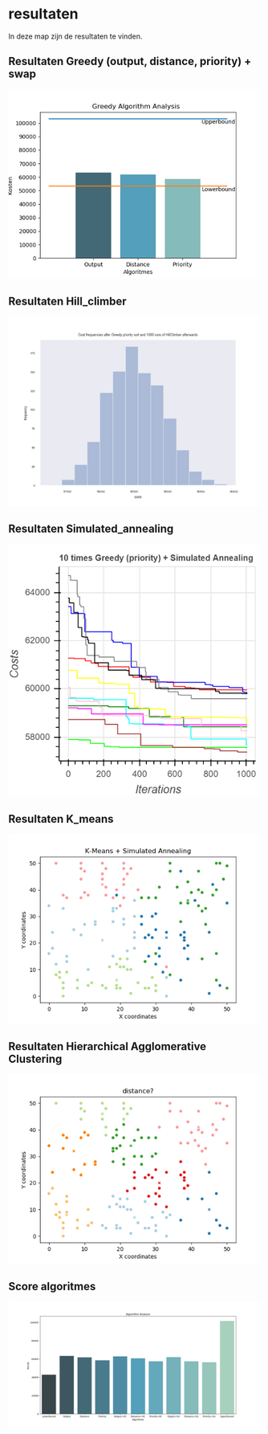 # resultaten

In deze map zijn de resultaten te vinden.

## Resultaten Greedy (output, distance, priority) + swap
<img src="https://github.com/broekm006/SmartGrid/blob/master/resultaten/visualisaties/greedy%20comparison.png"/>

## Resultaten Hill_climber
<img src="https://github.com/broekm006/SmartGrid/blob/master/resultaten/visualisaties/Cost%20frequencies%20after%20Greedy%20priority%20sort%20and%201000%20runs%20of%20HillClimber%20afterwards.png"/>

## Resultaten Simulated_annealing
<img src="https://github.com/broekm006/SmartGrid/blob/master/resultaten/visualisaties/simulated_10times.PNG"/>

## Resultaten K_means
<img src="https://github.com/broekm006/SmartGrid/blob/master/resultaten/visualisaties/K-means/kmeansAndSimulated.png"/>

## Resultaten Hierarchical Agglomerative Clustering
<img src="https://github.com/broekm006/SmartGrid/blob/master/resultaten/visualisaties/Hierarchical_Agglomerative_Clustering.png"/>

## Score algoritmes
<img src="https://github.com/broekm006/SmartGrid/blob/master/resultaten/visualisaties/all_algorithms.png"/>
